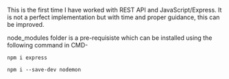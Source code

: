 <p>This is the first time I have worked with REST API and JavaScript/Express. It is not a perfect implementation but with time and proper guidance, this can be improved.</p>
<p>node_modules folder is a pre-requisiste which can be installed using the following command in CMD-</p> 


```
npm i express

npm i --save-dev nodemon 

